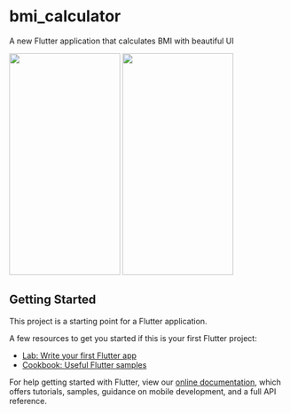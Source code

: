 # bmi_calculator

A new Flutter application that calculates BMI with beautiful UI
<p float="left">
<img src="https://user-images.githubusercontent.com/55432552/112718870-08088b80-8eb3-11eb-95dd-7686feae00e9.png" width="200" height="400" />
<img src="https://user-images.githubusercontent.com/55432552/112718906-30908580-8eb3-11eb-8741-4327a231cb1e.png" width="200" height="400" />
</p>


## Getting Started

This project is a starting point for a Flutter application.

A few resources to get you started if this is your first Flutter project:

- [Lab: Write your first Flutter app](https://flutter.dev/docs/get-started/codelab)
- [Cookbook: Useful Flutter samples](https://flutter.dev/docs/cookbook)

For help getting started with Flutter, view our
[online documentation](https://flutter.dev/docs), which offers tutorials,
samples, guidance on mobile development, and a full API reference.
